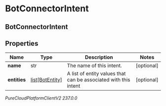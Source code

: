 # BotConnectorIntent

## BotConnectorIntent

## Properties

|Name | Type | Description | Notes|
|------------ | ------------- | ------------- | -------------|
| **name** | str | The name of this intent. | [optional] |
| **entities** | [list[BotEntity]](BotEntity) | A list of entity values that can be associated with this intent | [optional] |



_PureCloudPlatformClientV2 237.0.0_
